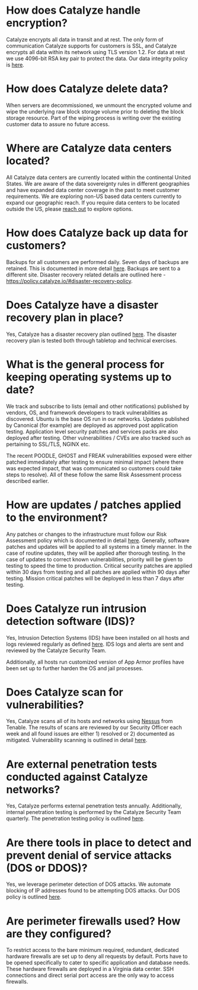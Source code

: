# How does Catalyze handle encryption?

Catalyze encrypts all data in transit and at rest. The only form of communication Catalyze supports for customers is SSL, and Catalyze encrypts all data within its network using TLS version 1.2. For data at rest we use 4096-bit RSA key pair to protect the data. Our data integrity policy is [here][1].

# How does Catalyze delete data?

When servers are decommissioned, we unmount the encrypted volume and wipe the underlying raw block storage volume prior to deleting the block storage resource. Part of the wiping process is writing over the existing customer data to assure no future access.

# Where are Catalyze data centers located?

All Catalyze data centers are currently located within the continental United States. We are aware of the data sovereignty rules in different geographies and have expanded data center coverage in the past to meet customer requirements. We are exploring non-US based data centers currently to expand our geographic reach. If you require data centers to be located outside the US, please [reach out][2] to explore options.

# How does Catalyze back up data for customers?

Backups for all customers are performed daily. Seven days of backups are retained. This is documented in more detail [here][3]. Backups are sent to a different site. Disaster recovery related details are outlined here - https://policy.catalyze.io/#disaster-recovery-policy. 

# Does Catalyze have a disaster recovery plan in place?

Yes, Catalyze has a disaster recovery plan outlined [here][4]. The disaster recovery plan is tested both through tabletop and technical exercises.

# What is the general process for keeping operating systems up to date?

We track and subscribe to lists (email and other notifications) published by vendors, OS, and framework developers to track vulnerabilities as discovered. Ubuntu is the base OS run in our networks. Updates published by Canonical (for example) are deployed as approved post application testing. Application level security patches and services packs are also deployed after testing. Other vulnerabilities / CVEs are also tracked such as pertaining to SSL/TLS, NGINX etc.

The recent POODLE, GHOST and FREAK vulnerabilities exposed were either patched immediately after testing to ensure minimal impact (where there was expected impact, that was communicated so customers could take steps to resolve). All of these follow the same Risk Assessment process described earlier.

# How are updates / patches applied to the environment?

Any patches or changes to the infrastructure must follow our Risk Assessment policy which is documented in detail [here][5].
Generally, software patches and updates will be applied to all systems in a timely manner. In the case of routine updates, they will be applied after thorough testing. In the case of updates to correct known vulnerabilities, priority will be given to testing to speed the time to production. Critical security patches are applied within 30 days from testing and all patches are applied within 90 days after testing. Mission critical patches will be deployed in less than 7 days after testing.

# Does Catalyze run intrusion detection software (IDS)?

Yes, Intrusion Detection Systems (IDS) have been installed on all hosts and logs reviewed regularly as defined [here][6]. IDS logs and alerts are sent and reviewed by the Catalyze Security Team.

Additionally, all hosts run customized version of App Armor profiles have been set up to further harden the OS and jail processes.

# Does Catalyze scan for vulnerabilities?

Yes, Catalyze scans all of its hosts and networks using [Nessus][7] from Tenable. The results of scans are reviewed by our Security Officer each week and all found issues are either 1) resolved or 2) documented as mitigated. Vulnerability scanning is outlined in detail [here][8].

# Are external penetration tests conducted against Catalyze networks?

Yes, Catalyze performs external penetration tests annually. Additionally, internal penetration testing is performed by the Catalyze Security Team quarterly. The penetration testing policy is outlined [here][9].

# Are there tools in place to detect and prevent denial of service attacks (DOS or DDOS)?

Yes, we leverage perimeter detection of DOS attacks. We automate blocking of IP addresses found to be attempting DOS attacks. Our DOS policy is outlined [here][10].

# Are perimeter firewalls used? How are they configured?

To restrict access to the bare minimum required, redundant, dedicated hardware firewalls are set up to deny all requests by default. Ports have to be opened specifically to cater to specific application and database needs. These hardware firewalls are deployed in a Virginia data center. SSH connections and direct serial port access are the only way to access firewalls.


[1]:	https://policy.catalyze.io/#data-integrity-policy
[2]:	mailto:sales@catalyze.io
[3]:	https://policy.catalyze.io/#backup-policy-and-procedures
[4]:	https://policy.catalyze.io/#disaster-recovery-policy
[5]:	https://policy.catalyze.io/#risk-management-policy
[6]:	https://policy.catalyze.io/#intrusion-detection-policy
[7]:	http://www.tenable.com/products/nessus-vulnerability-scanner
[8]:	https://policy.catalyze.io/#vulnerability-scanning-policy97
[9]:	https://policy.catalyze.io/#vulnerability-scanning-policy97
[10]:	https://policy.catalyze.io/#intrusion-detection-policy
